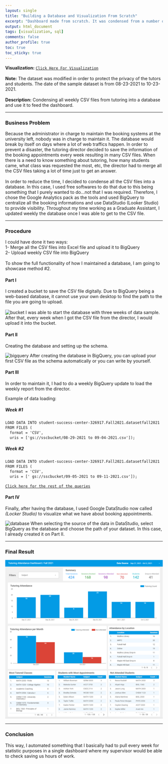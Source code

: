 ```yaml
---
layout: single
title: "Building a Database and Visualization From Scratch"
excerpt: "Dashboard made from scratch. It was condensed from a number of CSV files that were put into BigQuery. Afterwards, using BigQuery as the database to build the dashboard."
output: html_document
tags: [visualization, sql]
comments: false
author_profile: true
toc: true
toc_sticky: true
---
```

**Visualization:** [`Click Here For Visualization`](https://datastudio.google.com/reporting/2004c153-b0d4-42e1-8bee-1f3c6eaa2fa8)
<br><br>
**Note:** The dataset was modified in order to protect the privacy of the tutors and students. The date of the sample dataset is from 08-23-2021 to 10-23-2021.
<br><br>
**Description:** Condensing all weekly CSV files from tutoring into a database and use it to feed the dashboard.
<br>

--------------------------------------------------------------------------

### Business Problem 
Because the administrator in charge to maintain the booking systems at the university left, nobody was in charge to maintain it. The database would break by itself on days where a lot of web traffics happen. In order to prevent a disaster, the tutoring director decided to save the information of the booking appointments every week resulting in many CSV files. When there is a need to know something about tutoring, how many students came, what class was requested the most, etc, the director had to merge all the CSV files taking a lot of time just to get an answer. <br><br>
In order to reduce the time, I decided to condense all the CSV files into a database. In this case, I used free softwares to do that due to this being something that I purely wanted to do...not that I was required. Therefore, I chose the Google Analytics pack as the tools and used BigQuery to centralize all the booking informations and use DataStudio (Looker Studio) to provide visibility. Throughout my time working as a Graduate Assistant, I updated weekly the database once I was able to get to the CSV file.

-----------------------------------------------------------------------------------------------

### Procedure

I could have done it two ways: <br>
  1- Merge all the CSV files into Excel file and upload it to BigQuery <br>
  2- Upload weekly CSV file into BigQuery  
<br>
To show the full functionality of how I maintained a database, I am going to showcase method #2.

#### Part I

I created a bucket to save the CSV file digitally. Due to BigQuery being a web-based database, it cannot use your own desktop to find the path to the file you are going to upload.  
<br>
![bucket](https://user-images.githubusercontent.com/115122030/197105095-d1c834f0-5db3-46f6-8b57-dabd267ed68f.JPG)
I was able to start the database with three weeks of data sample. After that, every week when I got the CSV file from the director, I would upload it into the bucket.

#### Part II

Creating the database and setting up the schema.

![bigquery](https://user-images.githubusercontent.com/115122030/197105405-42d1f751-cdd6-42be-948f-881eaaa1f00e.JPG)
After creating the database in BigQuery, you can upload your first CSV file as the schema automatically or you can write by yourself.

#### Part III

In order to maintain it, I had to do a weekly BigQuery update to load the weekly report from the director.  

Example of data loading:  

##### Week #1

```
LOAD DATA INTO student-success-center-326917.Fall2021.datasetfall2021
FROM FILES (
  format = 'CSV',
  uris = ['gs://sscbucket/08-29-2021 to 09-04-2021.csv']);
```  

##### Week #2

```
LOAD DATA INTO student-success-center-326917.Fall2021.datasetfall2021
FROM FILES (
  format = 'CSV',
  uris = [' gs://sscbucket/09-05-2021 to 09-11-2021.csv']);
```

[`Click here for the rest of the queries`](https://github.com/rfchungl/Projects-Portfolio/blob/main/GoogleAnalytics/Load%20query.txt)


#### Part IV

Finally, after having the database, I used Google DataStudio now called *(Locker Studio)* to visualize what we have about booking appointments.

![database](https://user-images.githubusercontent.com/115122030/197105946-446a7fe3-8e9f-4916-a0fb-35874e92f74a.JPG)
When selecting the source of the data in DataStudio, select BigQuery as the database and choose the path of your dataset. In this case, I already created it on Part II.

--------------------------------------------------

### Final Result

![image](https://raw.githubusercontent.com/rfchungl/Projects-Portfolio/main/TableauVisualization/tutoring%20dashboard.PNG)

--------------------------------------------------

### Conclusion
This way, I automated something that I basically had to pull every week for statistic purposes in a single dashboard where my supervisor would be able to check saving us hours of work.
